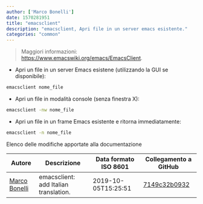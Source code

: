 ```yaml
---
author: ['Marco Bonelli']
date: 1570281951
title: "emacsclient"
description: "emacsclient, Apri file in un server emacs esistente."
categories: "common"
---
```

> Maggiori informazioni: <https://www.emacswiki.org/emacs/EmacsClient>.

- Apri un file in un server Emacs esistene (utilizzando la GUI se disponibile):

```bash
emacsclient nome_file
```

- Apri un file in modalità console (senza finestra X):

```bash
emacsclient -nw nome_file
```

- Apri un file in un frame Emacs esistente e ritorna immediatamente:

```bash
emacsclient -n nome_file
```
Elenco delle modifiche apportate alla documentazione


Autore | Descrizione | Data formato ISO 8601 | Collegamento a GitHub
------|-----|-----|-----
[Marco Bonelli](mailto:marco@mebeim.net) | emacsclient: add Italian translation. | 2019-10-05T15:25:51 | [7149c32b0932](https://github.com/tldr-pages/tldr/commit/7149c32b093206e89d1397ed456ec7f59c5b46d0)

